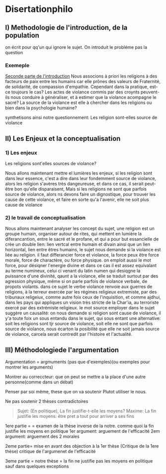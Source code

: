 # Disertationphilo

## I) Methodologie de l'introduction, de la population

on écrit pour qq'un qui ignore le sujet. 
On introduit le probléme pas la question

### Exemeple

<u>Seconde parte de l'introduction</u>
Nous associons à priori les religions à des facteurs de paix entre les humains car elle prônes des valeurs de Fraternité, de solidarité, de compassion d'empathie. Cependant dans la pratique, est-ce toujours le cas?
Les actes de violance commis par des croynts peuvent-ils nous conduire à généraliser, et à estimer que la violance acompagne le sacré?  La source de la violance est elle à chercher dans les religions ou bien dans la psychologie humaine?


synthetisons ainsi notre questionnement:
Les religion sont-elles source de violance

## II) Les Enjeux et la conceptualisation


### 1) Les enjeux

Les religions sont'elles sources de violance?

Nous allons maintenant mettre el lumières les enjeux, si les religion sont dans leur essence, c'est a dire dans leur fondemment source de violance, alors les religion s'avères très dangeureuse, et dans ce cas, il serait peut-être bon qu'elle disparaisent,
Mais si les religions ne sont que parfois source de violance, alors ns devons faire un dignostique, pour trouver les cause de cette violance, et faire en sorte qu'a l'avenir, elle ne soit plus cause de violance

### 2) le travail de conceptualisation

Nous allons maintenant analyser les concept du sujet, une religion est un groupe humain, organiser autour de rites, qui mettent en lumière la diferancantion, entre le sacré et le profane, et qui a pour but essancielle de crée un double lien: lien vertcal entre humain et divain ainsi que un lien horizontal, lien entre êtres humains, le sujet nous demande si la violance est liée au religion. il faut differancier force et violance, la force peux être force morale, force de charactère, ou force physique. on emploit aussi le mot force, pour désiqner l'energie divine et dans ce cas il est assez equivalant au terme numineux, celui ci venant du latin numen qui desiqgne la puissance d'une divinité, qaunt a la violance, elle se traduit surtout par des agression physique, même si on parle parfois de violance verbale, de propots violants. dans ce sujet le verbe violance renvoie aux guerres de religions, à la terreur exercée par les régimes religieux extremiste, par des tribunaux religeiux, comme autre foix ceux de l'inquisition, et comme ajdhui, dans les pays qui appliques un vision très stricte de la Char'ia, au terroriste exercé par des extrémiste religieux. le mot source employer dans le sujet suggère un causalité: on nous demande si religion sont cause de violance, il y'a toute foix un sous entandu dans le sujet, qui sous entant une alternative: soit les religions sont tjr source de violance, soit elle ne sont que parfois source de violance, nous écarton la posibilité que elle ne soit jamais source de violance, carcela serait contredit par l'histoire et l'actualité.


## III) Méthodologiede l'argumentation

Argumentation = argmuments (pas que d'exemples)(ou exemples pour montrer les arguments)

Montrer au correccteur: que on peut se mettre a la place d'une autre personne(comme dans un débat)

Penser par soi même,
these que on va soutenir
Plutot utiliser le nous.

Ne pas soutenir 2 thèses contradictoires

> Sujet: (En politique), La fin justifie-t-elle les moyens?
Maxime: La fin justifie les moyens: être pret a tout pour arriver a ses fins

1ere partie = = examen de la thèse inverse de la notre. comme quoi la fin justifie les moyens en politique 
	1er argument: arguement de l'efficacité
	2em argument: arguement des 2 morales

2eme partie= mise en avant des objection à la 1er thèse (Critique de la 1ere thèse)
	critique de l'argumenet de l'efficacité

3eme partie = notre thèse = la fin ne justifie pas les moyens en politique sauf dans quelques exceptions
